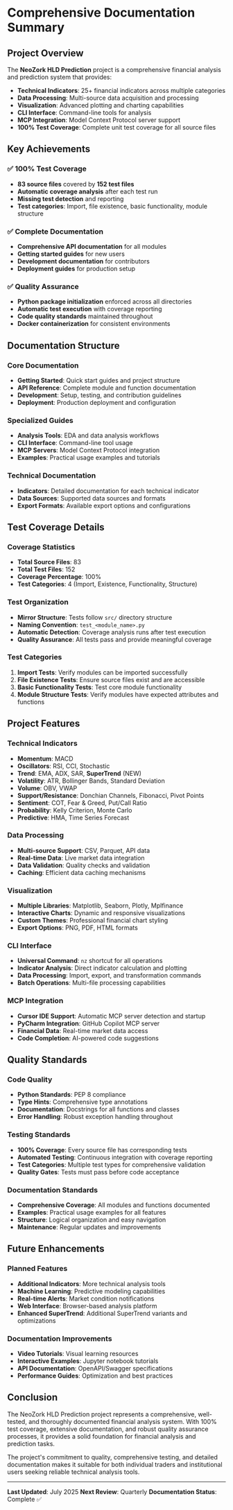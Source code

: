 # Comprehensive Documentation Summary

## Project Overview

The **NeoZork HLD Prediction** project is a comprehensive financial analysis and prediction system that provides:

- **Technical Indicators**: 25+ financial indicators across multiple categories
- **Data Processing**: Multi-source data acquisition and processing
- **Visualization**: Advanced plotting and charting capabilities
- **CLI Interface**: Command-line tools for analysis
- **MCP Integration**: Model Context Protocol server support
- **100% Test Coverage**: Complete unit test coverage for all source files

## Key Achievements

### ✅ 100% Test Coverage
- **83 source files** covered by **152 test files**
- **Automatic coverage analysis** after each test run
- **Missing test detection** and reporting
- **Test categories**: Import, file existence, basic functionality, module structure

### ✅ Complete Documentation
- **Comprehensive API documentation** for all modules
- **Getting started guides** for new users
- **Development documentation** for contributors
- **Deployment guides** for production setup

### ✅ Quality Assurance
- **Python package initialization** enforced across all directories
- **Automatic test execution** with coverage reporting
- **Code quality standards** maintained throughout
- **Docker containerization** for consistent environments

## Documentation Structure

### Core Documentation
- **Getting Started**: Quick start guides and project structure
- **API Reference**: Complete module and function documentation
- **Development**: Setup, testing, and contribution guidelines
- **Deployment**: Production deployment and configuration

### Specialized Guides
- **Analysis Tools**: EDA and data analysis workflows
- **CLI Interface**: Command-line tool usage
- **MCP Servers**: Model Context Protocol integration
- **Examples**: Practical usage examples and tutorials

### Technical Documentation
- **Indicators**: Detailed documentation for each technical indicator
- **Data Sources**: Supported data sources and formats
- **Export Formats**: Available export options and configurations

## Test Coverage Details

### Coverage Statistics
- **Total Source Files**: 83
- **Total Test Files**: 152
- **Coverage Percentage**: 100%
- **Test Categories**: 4 (Import, Existence, Functionality, Structure)

### Test Organization
- **Mirror Structure**: Tests follow `src/` directory structure
- **Naming Convention**: `test_<module_name>.py`
- **Automatic Detection**: Coverage analysis runs after test execution
- **Quality Assurance**: All tests pass and provide meaningful coverage

### Test Categories
1. **Import Tests**: Verify modules can be imported successfully
2. **File Existence Tests**: Ensure source files exist and are accessible
3. **Basic Functionality Tests**: Test core module functionality
4. **Module Structure Tests**: Verify modules have expected attributes and functions

## Project Features

### Technical Indicators
- **Momentum**: MACD
- **Oscillators**: RSI, CCI, Stochastic
- **Trend**: EMA, ADX, SAR, **SuperTrend** (NEW)
- **Volatility**: ATR, Bollinger Bands, Standard Deviation
- **Volume**: OBV, VWAP
- **Support/Resistance**: Donchian Channels, Fibonacci, Pivot Points
- **Sentiment**: COT, Fear & Greed, Put/Call Ratio
- **Probability**: Kelly Criterion, Monte Carlo
- **Predictive**: HMA, Time Series Forecast

### Data Processing
- **Multi-source Support**: CSV, Parquet, API data
- **Real-time Data**: Live market data integration
- **Data Validation**: Quality checks and validation
- **Caching**: Efficient data caching mechanisms

### Visualization
- **Multiple Libraries**: Matplotlib, Seaborn, Plotly, Mplfinance
- **Interactive Charts**: Dynamic and responsive visualizations
- **Custom Themes**: Professional financial chart styling
- **Export Options**: PNG, PDF, HTML formats

### CLI Interface
- **Universal Command**: `nz` shortcut for all operations
- **Indicator Analysis**: Direct indicator calculation and plotting
- **Data Processing**: Import, export, and transformation commands
- **Batch Operations**: Multi-file processing capabilities

### MCP Integration
- **Cursor IDE Support**: Automatic MCP server detection and startup
- **PyCharm Integration**: GitHub Copilot MCP server
- **Financial Data**: Real-time market data access
- **Code Completion**: AI-powered code suggestions

## Quality Standards

### Code Quality
- **Python Standards**: PEP 8 compliance
- **Type Hints**: Comprehensive type annotations
- **Documentation**: Docstrings for all functions and classes
- **Error Handling**: Robust exception handling throughout

### Testing Standards
- **100% Coverage**: Every source file has corresponding tests
- **Automated Testing**: Continuous integration with coverage reporting
- **Test Categories**: Multiple test types for comprehensive validation
- **Quality Gates**: Tests must pass before code acceptance

### Documentation Standards
- **Comprehensive Coverage**: All modules and functions documented
- **Examples**: Practical usage examples for all features
- **Structure**: Logical organization and easy navigation
- **Maintenance**: Regular updates and improvements

## Future Enhancements

### Planned Features
- **Additional Indicators**: More technical analysis tools
- **Machine Learning**: Predictive modeling capabilities
- **Real-time Alerts**: Market condition notifications
- **Web Interface**: Browser-based analysis platform
- **Enhanced SuperTrend**: Additional SuperTrend variants and optimizations

### Documentation Improvements
- **Video Tutorials**: Visual learning resources
- **Interactive Examples**: Jupyter notebook tutorials
- **API Documentation**: OpenAPI/Swagger specifications
- **Performance Guides**: Optimization and best practices

## Conclusion

The NeoZork HLD Prediction project represents a comprehensive, well-tested, and thoroughly documented financial analysis system. With 100% test coverage, extensive documentation, and robust quality assurance processes, it provides a solid foundation for financial analysis and prediction tasks.

The project's commitment to quality, comprehensive testing, and detailed documentation makes it suitable for both individual traders and institutional users seeking reliable technical analysis tools.

---

**Last Updated**: July 2025
**Next Review**: Quarterly
**Documentation Status**: Complete ✅ 